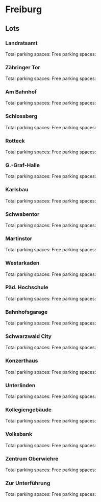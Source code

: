 # Freiburg

## Lots

### Landratsamt

Total parking spaces: <Value topic="parken-dd/parken-dd/Freiburg/freiburglandratsamt/total"/>
Free parking spaces: <Value topic="parken-dd/parken-dd/Freiburg/freiburglandratsamt/free"/>

### Zähringer Tor

Total parking spaces: <Value topic="parken-dd/parken-dd/Freiburg/freiburgzaehringertor/total"/>
Free parking spaces: <Value topic="parken-dd/parken-dd/Freiburg/freiburgzaehringertor/free"/>

### Am Bahnhof

Total parking spaces: <Value topic="parken-dd/parken-dd/Freiburg/freiburgambahnhof/total"/>
Free parking spaces: <Value topic="parken-dd/parken-dd/Freiburg/freiburgambahnhof/free"/>

### Schlossberg

Total parking spaces: <Value topic="parken-dd/parken-dd/Freiburg/freiburgschlossberg/total"/>
Free parking spaces: <Value topic="parken-dd/parken-dd/Freiburg/freiburgschlossberg/free"/>

### Rotteck

Total parking spaces: <Value topic="parken-dd/parken-dd/Freiburg/freiburgrotteck/total"/>
Free parking spaces: <Value topic="parken-dd/parken-dd/Freiburg/freiburgrotteck/free"/>

### G.-Graf-Halle

Total parking spaces: <Value topic="parken-dd/parken-dd/Freiburg/freiburgggrafhalle/total"/>
Free parking spaces: <Value topic="parken-dd/parken-dd/Freiburg/freiburgggrafhalle/free"/>

### Karlsbau

Total parking spaces: <Value topic="parken-dd/parken-dd/Freiburg/freiburgkarlsbau/total"/>
Free parking spaces: <Value topic="parken-dd/parken-dd/Freiburg/freiburgkarlsbau/free"/>

### Schwabentor

Total parking spaces: <Value topic="parken-dd/parken-dd/Freiburg/freiburgschwabentor/total"/>
Free parking spaces: <Value topic="parken-dd/parken-dd/Freiburg/freiburgschwabentor/free"/>

### Martinstor

Total parking spaces: <Value topic="parken-dd/parken-dd/Freiburg/freiburgmartinstor/total"/>
Free parking spaces: <Value topic="parken-dd/parken-dd/Freiburg/freiburgmartinstor/free"/>

### Westarkaden

Total parking spaces: <Value topic="parken-dd/parken-dd/Freiburg/freiburgwestarkaden/total"/>
Free parking spaces: <Value topic="parken-dd/parken-dd/Freiburg/freiburgwestarkaden/free"/>

### Päd. Hochschule

Total parking spaces: <Value topic="parken-dd/parken-dd/Freiburg/freiburgpaedhochschule/total"/>
Free parking spaces: <Value topic="parken-dd/parken-dd/Freiburg/freiburgpaedhochschule/free"/>

### Bahnhofsgarage

Total parking spaces: <Value topic="parken-dd/parken-dd/Freiburg/freiburgbahnhofsgarage/total"/>
Free parking spaces: <Value topic="parken-dd/parken-dd/Freiburg/freiburgbahnhofsgarage/free"/>

### Schwarzwald City

Total parking spaces: <Value topic="parken-dd/parken-dd/Freiburg/freiburgschwarzwaldcity/total"/>
Free parking spaces: <Value topic="parken-dd/parken-dd/Freiburg/freiburgschwarzwaldcity/free"/>

### Konzerthaus

Total parking spaces: <Value topic="parken-dd/parken-dd/Freiburg/freiburgkonzerthaus/total"/>
Free parking spaces: <Value topic="parken-dd/parken-dd/Freiburg/freiburgkonzerthaus/free"/>

### Unterlinden

Total parking spaces: <Value topic="parken-dd/parken-dd/Freiburg/freiburgunterlinden/total"/>
Free parking spaces: <Value topic="parken-dd/parken-dd/Freiburg/freiburgunterlinden/free"/>

### Kollegiengebäude

Total parking spaces: <Value topic="parken-dd/parken-dd/Freiburg/freiburgkollegiengebaeude/total"/>
Free parking spaces: <Value topic="parken-dd/parken-dd/Freiburg/freiburgkollegiengebaeude/free"/>

### Volksbank

Total parking spaces: <Value topic="parken-dd/parken-dd/Freiburg/freiburgvolksbank/total"/>
Free parking spaces: <Value topic="parken-dd/parken-dd/Freiburg/freiburgvolksbank/free"/>

### Zentrum Oberwiehre

Total parking spaces: <Value topic="parken-dd/parken-dd/Freiburg/freiburgzentrumoberwiehre/total"/>
Free parking spaces: <Value topic="parken-dd/parken-dd/Freiburg/freiburgzentrumoberwiehre/free"/>

### Zur Unterführung

Total parking spaces: <Value topic="parken-dd/parken-dd/Freiburg/freiburgzurunterfuehrung/total"/>
Free parking spaces: <Value topic="parken-dd/parken-dd/Freiburg/freiburgzurunterfuehrung/free"/>

